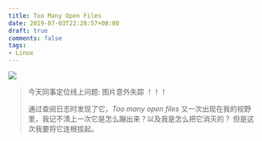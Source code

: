 ```yaml
---
title: Too Many Open Files
date: 2019-07-03T22:28:57+08:00
draft: true
comments: false
tags: 
- Linux
---
```


![](https://hugo-1256107396.cos.ap-chengdu.myqcloud.com/blog/2019/07/pexels-photo-1893264.jpeg)

> 今天同事定位线上问题: 图片意外失踪 ！！！
> 
> 通过查阅日志时发现了它，*Too many open files* 又一次出现在我的视野里，我记不清上一次它是怎么蹦出来？以及我是怎么把它消灭的？ 但是这次我要将它连根拔起。




